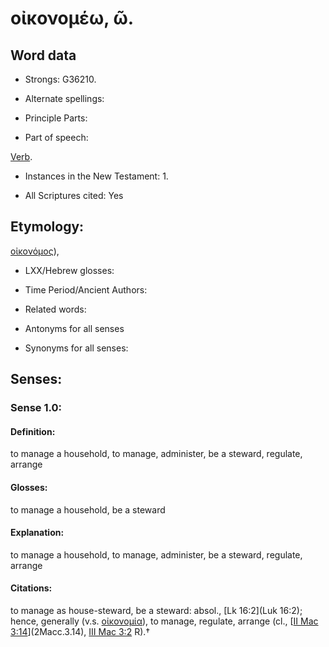 # οἰκονομέω, ῶ.  

<!-- Status: S2=NeedsReview -->
<!-- Lexica used for edits: BDAG, FFM, LN, A-S -->

## Word data

* Strongs: G36210.

* Alternate spellings:



* Principle Parts: 


* Part of speech: 

[Verb](http://ugg.readthedocs.io/en/latest/verb.html).

* Instances in the New Testament: 1.

* All Scriptures cited: Yes

## Etymology: 

[οἰκονόμος]()),

* LXX/Hebrew glosses: 


* Time Period/Ancient Authors: 


* Related words: 

* Antonyms for all senses

* Synonyms for all senses: 


## Senses: 


### Sense  1.0: 

#### Definition: 

to manage a household, to manage, administer, be a steward, regulate, arrange

#### Glosses: 

to manage a household, be a steward

#### Explanation: 

to manage a household, to manage, administer, be a steward, regulate, arrange


#### Citations: 

to manage as house-steward, be a steward: absol., [Lk 16:2](Luk 16:2); hence, generally (v.s. [οἰκονομία]()), to manage, regulate, arrange (cl., [[II Mac 3:14](2Macc.3.14)](2Macc.3.14), [III Mac 3:2](3Macc.3.2) R).†
